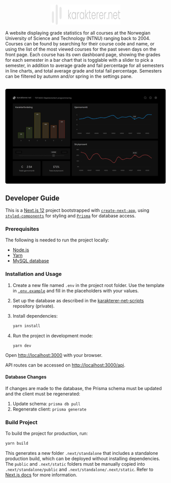 <p align="center"><img src="docs/logo.svg" width="220" style="height: 63px;"></p>

A website displaying grade statistics for all courses at the Norwegian University of Science and Technology (NTNU) ranging back to 2004. Courses can be found by searching for their course code and name, or using the list of the most viewed courses for the past seven days on the front page. Each course has its own dashboard page, showing the grades for each semester in a bar chart that is togglable with a slider to pick a semester, in addition to average grade and fail percentage for all semesters in line charts, and total average grade and total fail percentage. Semesters can be filtered by autumn and/or spring in the settings pane.
<br/></br>
<p align="center">
	<img src="docs/course-page.png" width="830"/>
</p>

## Developer Guide

This is a [Next.js 12](https://nextjs.org/) project bootstrapped with [`create-next-app`](https://github.com/vercel/next.js/tree/canary/packages/create-next-app), using [`styled-components`]() for styling and [`Prisma`]() for database access.

### Prerequisites

The following is needed to run the project locally:

-   [Node.js](https://nodejs.org/en/)
-   [Yarn](https://yarnpkg.com/)
-   [MySQL database](https://www.mysql.com/)

### Installation and Usage

1. Create a new file named `.env` in the project root folder. Use the template in [`.env.example`](.env.example) and fill in the placeholders with your values.

2. Set up the database as described in the [karakterer-net-scripts](https://github.com/runarsae/karakterer-net-scripts) repository (private).

3. Install dependencies:

    ```bash
    yarn install
    ```

4. Run the project in development mode:

    ```bash
    yarn dev
    ```

Open [http://localhost:3000](http://localhost:3000) with your browser.

API routes can be accessed on [http://localhost:3000/api](http://localhost:3000/api/).

#### Database Changes

If changes are made to the database, the Prisma schema must be updated and the client must be regenerated:

1. Update schema: `prisma db pull`
2. Regenerate client: `prisma generate`

### Build Project

To build the project for production, run:

```bash
yarn build
```

This generates a new folder `.next/standalone` that includes a standalone production build, which can be deployed without installing dependencies. The `public` and `.next/static` folders must be manually copied into `.next/standalone/public` and `.next/standalone/.next/static`. Refer to [Next.js docs](https://nextjs.org/docs/advanced-features/output-file-tracing) for more information.
